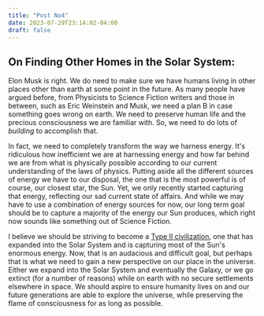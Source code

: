 ```yaml
---
title: "Post No4"
date: 2023-07-29T23:14:02-04:00
draft: false
---
```


## On Finding Other Homes in the Solar System:

Elon Musk is right. We do need to make sure we have humans living in other places other than earth at some point in the future. As many people have argued before, from Physicists to Science Fiction writers and those in between, such as Eric Weinstein and Musk, we need a plan B in case something goes wrong on earth. We need to preserve human life and the precious consciousness we are familiar with. So, we need to do lots of *building* to accomplish that.

In fact, we need to completely transform the way we harness energy. It's ridiculous how inefficient we are at harnessing energy and how far behind we are from what is physically possible according to our current understanding of the laws of physics. Putting aside all the different sources of energy we have to our disposal, the one that is the most powerful is of course, our closest star, the Sun. Yet, we only recently started capturing that energy, reflecting our sad current state of affairs. And while we may have to use a combination of energy sources for now, our long term goal should be to capture a majority of the energy our Sun produces, which right now sounds like something out of Science Fiction.

I believe we should be striving to become a [Type II civilization](https://en.wikipedia.org/wiki/Kardashev_scale), one that has expanded into the Solar System and is capturing most of the Sun's enormous energy. Now, that is an audacious and difficult goal, but perhaps that is what we need to gain a new perspective on our place in the universe. Either we expand into the Solar System and eventually the Galaxy, or we go extinct (for a number of reasons) while on earth with no secure settlements elsewhere in space. We should aspire to ensure humanity lives on and our future generations are able to explore the universe, while preserving the flame of consciousness for as long as possible.






